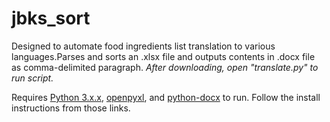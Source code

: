 # jbks_sort
Designed to automate food ingredients list translation to various languages.Parses and sorts an .xlsx file and outputs contents in .docx file as comma-delimited paragraph. _After downloading, open "translate.py" to run script._

Requires [Python 3.x.x](https://www.python.org/downloads/), [openpyxl](https://openpyxl.readthedocs.io/en/default/), and [python-docx](https://python-docx.readthedocs.io/en/latest/) to run. Follow the install instructions from those links.
